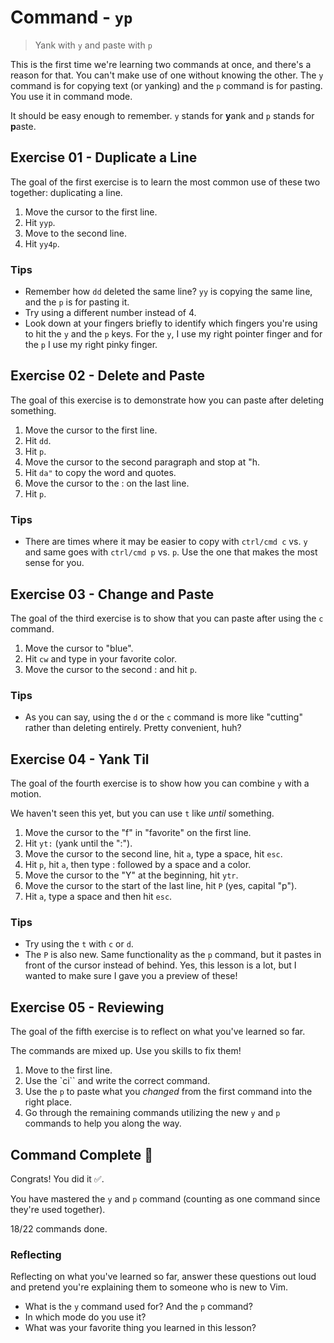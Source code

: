 # Command - `yp`

> Yank with `y` and paste with `p`

This is the first time we're learning two commands at once, and there's a reason for that. You can't make use of one without knowing the other. The `y` command is for copying text (or yanking) and the `p` command is for pasting. You use it in command mode.

It should be easy enough to remember. `y` stands for **y**ank and `p` stands for **p**aste.

## Exercise 01  - Duplicate a Line

The goal of the first exercise is to learn the most common use of these two together: duplicating a line.

1. Move the cursor to the first line.
2. Hit `yyp`.
3. Move to the second line.
4. Hit `yy4p`.

<!-- Text for exercise starts

Duplicate this line.

Duplicate THIS line 4 times.

Text for exercise ends -->

### Tips

- Remember how `dd` deleted the same line? `yy` is copying the same line, and the `p` is for pasting it.
- Try using a different number instead of 4.
- Look down at your fingers briefly to identify which fingers you're using to hit the `y` and the `p` keys. For the `y`, I use my right pointer finger and for the `p` I use my right pinky finger.

## Exercise 02 - Delete and Paste

The goal of this exercise is to demonstrate how you can paste after deleting something.

1. Move the cursor to the first line.
2. Hit `dd`.
3. Hit `p`.
4. Move the cursor to the second paragraph and stop at "h.
5. Hit `da"` to copy the word and quotes.
6. Move the cursor to the : on the last line.
7. Hit `p`.

<!-- Text for exercise starts

Move this line.
So this one is on top.

Delete the word "hello" with quotes.
Paste it after the:

Text for exercise ends -->

### Tips

- There are times where it may be easier to copy with `ctrl/cmd c` vs. `y` and same goes with `ctrl/cmd p` vs. `p`. Use the one that makes the most sense for you.

## Exercise 03  - Change and Paste

The goal of the third exercise is to show that you can paste after using the `c` command.

1. Move the cursor to "blue".
2. Hit `cw` and type in your favorite color.
3. Move the cursor to the second : and hit `p`.

<!-- Text for exercise starts

My favorite color is: blue
Your favorite color is:

Text for exercise ends -->

### Tips

- As you can say, using the `d` or the `c` command is more like "cutting" rather than deleting entirely. Pretty convenient, huh?

## Exercise 04 - Yank Til

The goal of the fourth exercise is to show how you can combine `y` with a motion.

We haven't seen this yet, but you can use `t` like *until* something.

1. Move the cursor to the "f" in "favorite" on the first line.
2. Hit `yt:` (yank until the ":").
3. Move the cursor to the second line, hit `a`, type a space, hit `esc`.
4. Hit `p`, hit `a`, then type : followed by a space and a color.
5. Move the cursor to the "Y" at the beginning, hit `ytr`.
6. Move the cursor to the start of the last line, hit `P` (yes, capital "p").
7. Hit `a`, type a space and then hit `esc`.

<!-- Text for exercise starts

My favorite color is: red
Your
are awesome!

Text for exercise ends -->

### Tips

- Try using the `t` with `c` or `d`.
- The `P` is also new. Same functionality as the `p` command, but it pastes in front of the cursor instead of behind. Yes, this lesson is a lot, but I wanted to make sure I gave you a preview of these!

## Exercise 05 - Reviewing

The goal of the fifth exercise is to reflect on what you've learned so far.

The commands are mixed up. Use you skills to fix them!

1. Move to the first line.
2. Use the `ci`` and write the correct command.
3. Use the `p` to paste what you *changed* from the first command into the right place.
4. Go through the remaining commands utilizing the new `y` and `p` commands to help you along the way.

<!-- Text for exercise starts

- `j` move left toward the *house*
- `h` move down (*jumping* off a ledge)
- `l` move up (*kicking* a soccer ball upward)
- `k` move right (*left*to right, like English)
- `A` let me *insert* text
- `i` let me *Append* text
- `x` let me *Initially* insert text
- `I` let me *ex-out* a character
- `w` let me *replace* a character
- `O` insert a line below the *original* line
- `o` insert a line *Over* the current line
- `r` move word by word
- `a` move *end* of word by end of word
- `d` move *backwards* word by word
- `e` let me insert text *after* the cursor
- `c` lets me *delete* text
- `d` lets me *change* text
- `y` lets me *yank* text and `p` lets me *paste* text

Text for exercise ends -->

## Command Complete 🎉

Congrats! You did it ✅.

You have mastered the `y` and `p` command (counting as one command since they're used together).

18/22 commands done.

### Reflecting

Reflecting on what you've learned so far, answer these questions out loud and pretend you're explaining them to someone who is new to Vim.

- What is the `y` command used for? And the `p` command?
- In which mode do you use it?
- What was your favorite thing you learned in this lesson?
